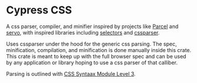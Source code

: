 # Cypress CSS

A css parser, compiler, and minifier inspired by projects like [Parcel](https://parceljs.org/blog/parcel-css/) and [servo](https://github.com/servo/servo/tree/main/components/style), with inspired libraries including [selectors](https://github.com/servo/servo/tree/main/components/selectors) and [cssparser](https://github.com/servo/rust-cssparser).

Uses cssparser under the hood for the generic css parsing. The spec, minification, compilation, and minification is done
manually inside this crate. This crate is meant to keep up with the full browser spec and can be used by any application or library hoping to use a css parser of that calliber.

Parsing is outlined with [CSS Syntaax Module Level 3](https://drafts.csswg.org/css-syntax/).
